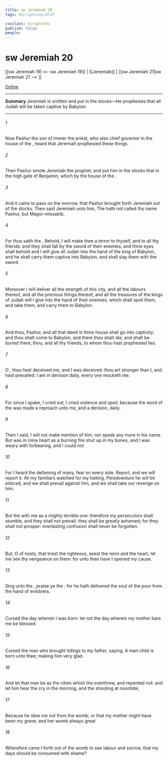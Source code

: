 ```yaml
---
title: sw Jeremiah 20
tags: #Scriptures\OldT

cssclass: scriptures
publish: false
people:
---
```


# sw Jeremiah 20
[[sw Jeremiah 19| <-- sw Jeremiah 19]] | [[Jeremiah]] | [[sw Jeremiah 21|sw Jeremiah 21 --> ]]

[Online](https://churchofjesuschrist.org/study/scriptures/ot/jer/20?lang=eng)

---
__Summary__
Jeremiah is smitten and put in the stocks—He prophesies that all Judah will be taken captive by Babylon.

---
###### 1 
Now Pashur the son of Immer the priest, who  also chief governor in the house of the , heard that Jeremiah prophesied these things.

###### 2 
Then Pashur smote Jeremiah the prophet, and put him in the stocks that  in the high gate of Benjamin, which  by the house of the .

###### 3 
And it came to pass on the morrow, that Pashur brought forth Jeremiah out of the stocks. Then said Jeremiah unto him, The  hath not called thy name Pashur, but Magor-missabib.

###### 4 
For thus saith the , Behold, I will make thee a terror to thyself, and to all thy friends: and they shall fall by the sword of their enemies, and thine eyes shall behold  and I will give all Judah into the hand of the king of Babylon, and he shall carry them captive into Babylon, and shall slay them with the sword.

###### 5 
Moreover I will deliver all the strength of this city, and all the labours thereof, and all the precious things thereof, and all the treasures of the kings of Judah will I give into the hand of their enemies, which shall spoil them, and take them, and carry them to Babylon.

###### 6 
And thou, Pashur, and all that dwell in thine house shall go into captivity: and thou shalt come to Babylon, and there thou shalt die, and shalt be buried there, thou, and all thy friends, to whom thou hast prophesied lies.

###### 7 
O , thou hast deceived me, and I was deceived: thou art stronger than I, and hast prevailed: I am in derision daily, every one mocketh me.

###### 8 
For since I spake, I cried out, I cried violence and spoil; because the word of the  was made a reproach unto me, and a derision, daily.

###### 9 
Then I said, I will not make mention of him, nor speak any more in his name. But  was in mine heart as a burning fire shut up in my bones, and I was weary with forbearing, and I could not 

###### 10 
For I heard the defaming of many, fear on every side. Report,  and we will report it. All my familiars watched for my halting,  Peradventure he will be enticed, and we shall prevail against him, and we shall take our revenge on him.

###### 11 
But the   with me as a mighty terrible one: therefore my persecutors shall stumble, and they shall not prevail: they shall be greatly ashamed; for they shall not prosper:  everlasting confusion shall never be forgotten.

###### 12 
But, O  of hosts, that triest the righteous,  seest the reins and the heart, let me see thy vengeance on them: for unto thee have I opened my cause.

###### 13 
Sing unto the , praise ye the : for he hath delivered the soul of the poor from the hand of evildoers.

###### 14 
Cursed  the day wherein I was born: let not the day wherein my mother bare me be blessed.

###### 15 
Cursed  the man who brought tidings to my father, saying, A man child is born unto thee; making him very glad.

###### 16 
And let that man be as the cities which the  overthrew, and repented not: and let him hear the cry in the morning, and the shouting at noontide;

###### 17 
Because he slew me not from the womb; or that my mother might have been my grave, and her womb  always great 

###### 18 
Wherefore came I forth out of the womb to see labour and sorrow, that my days should be consumed with shame?

